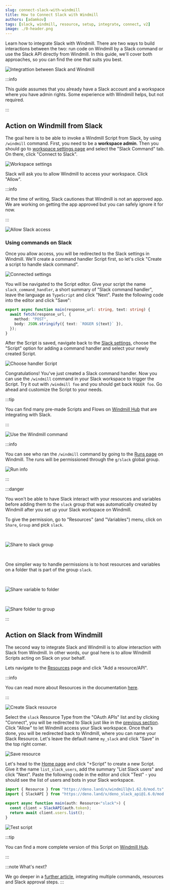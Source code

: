 ```yaml
---
slug: connect-slack-with-windmill
title: How to Connect Slack with Windmill
authors: [adamkov]
tags: [slack, windmill, resource, setup, integrate, connect, v2]
image: ./0-header.png
---
```


Learn how to integrate Slack with Windmill. There are two ways to build
interactions between the two: run code on Windmill by a Slack command or use the
Slack API directly from Windmill. In this guide, we'll cover both approaches, so
you can find the one that suits you best.

<!--truncate-->

![Integrattion between Slack and Windmill](./0-header.png "Connect Slack with Windmill")

:::info

This guide assumes that you already have a Slack account and a workspace where
you have admin rights. Some experience with Windmill helps, but not required.

:::

## Action on Windmill from Slack

The goal here is to be able to invoke a Windmill Script from Slack, by using
`/windmill` command. First, you need to be a **workspace admin**. Then you
should go to
[workspace settings page](https://app.windmill.dev/workspace_settings) and
select the "Slack Command" tab. On there, click "Connect to Slack".

![Workspace settings](./1-workspace-settings.png)

Slack will ask you to allow Windmill to access your workspace. Click "Allow".

:::info

At the time of writing, Slack cautiones that Windmill is not an approved app. We
are working on getting the app approved but you can safely ignore it for now.

:::

![Allow Slack access](./2-allow-access.png)

### Using commands on Slack

Once you allow access, you will be redirected to the Slack settings in Windmill.
We'll create a command handler Script first, so let's click "Create a script to
handle slack command".

![Connected settings](./3-connected.png)

You will be navigated to the Script editor. Give your script the name
`slack_command_handler`, a short summary of "Slack command handler", leave the
language as `TypeScript` and click "Next". Paste the following code into the
editor and click "Save":

```typescript
export async function main(response_url: string, text: string) {
  await fetch(response_url, {
    method: "POST",
    body: JSON.stringify({ text: `ROGER ${text}` }),
  });
}
```

After the Script is saved, navigate back to the
[Slack settings][wm-slack-settings], choose the "Script" option for adding a
command handler and select your newly created Script.

![Choose handler Script](./4-set-handler.png)

Congratulations! You've just created a Slack command handler. Now you can use
the `/windmill` command in your Slack workspace to trigger the Script. Try it
out with `/windmill foo` and you should get back `ROGER foo`. Go ahead and
customize the Script to your needs.

:::tip

You can find many pre-made Scripts and Flows on [Windmill Hub][hub-slack] that
are integrating with Slack.

:::

![Use the Windmill command](./5-slack-command.png)

:::info

You can see who ran the `/windmill` command by going to the [Runs page][wm-runs]
on Windmill. The runs will be permissioned through the `g/slack` global group.

![Run info](./6-run-info.png)

:::

:::danger

You won't be able to have Slack interact with your resources and variables before adding them to the `slack` group that was automatically created by Windmill after you set up your Slack workspace on Windmill.

To give the permission, go to "Resources" (and "Variables") menu, click on `Share`, `Group` and pick `slack`.

<br/>

![Share to slack group](./10-slack_group.png)

<br/>

One simplier way to handle permissions is to host resources and variables on a folder that is part of the group `slack`.

<br/>

![Share variable to folder](./11-variable_to_folder.png)

<br/>

![Share folder to group](./12-folder_to_group.png)


:::

## Action on Slack from Windmill

The second way to integrate Slack and Windmill is to allow interaction with
Slack from Windmill. In other words, our goal here is to allow Windmill Scripts
acting on Slack on your behalf.

Lets navigate to the [Resources][wm-resource] page and click "Add a
resource/API".

:::info

You can read more about Resources in the documentation [here][docs-resource].

:::

![Create Slack resource](./7-resources.png)

Select the `slack` Resource Type from the "OAuth APIs" list and by clicking
"Connect", you will be redirected to Slack just like in the
[previous section](#action-on-windmill-from-slack). Click "Allow" to let
Windmill access your Slack workspace. Once that's done, you will be redirected
back to Windmill, where you can name your Slack Resource. Let's leave the
default name `my_slack` and click "Save" in the top right corner.

![Save resource](./8-slack-resource.png)

Let's head to the [Home page][wm-home] and click "+Script" to create a new
Script. Give it the name `list_slack_users`, add the summary "List Slack users"
and click "Next". Paste the following code in the editor and click "Test" - you
should see the list of users and bots in your Slack workspace.

```typescript
import { Resource } from "https://deno.land/x/windmill@v1.62.0/mod.ts";
import { SlackAPI } from "https://deno.land/x/deno_slack_api@1.6.0/mod.ts";

export async function main(auth: Resource<"slack">) {
  const client = SlackAPI(auth.token);
  return await client.users.list();
}
```

![Test script](./9-script-result.png)

:::tip

You can find a more complete version of this Script on
[Windmill Hub][hub-script].

:::

:::note What's next?

We go deeper in a [further article](2023-03-20-handler-slack-commands/index.md), integrating multiple commands, resources and Slack approval steps.
:::


<!-- Links -->

[wm-slack-settings]: https://app.windmill.dev/workspace_settings?tab=slack
[wm-runs]: https://app.windmill.dev/runs
[wm-resource]: https://app.windmill.dev/resources
[wm-home]: https://app.windmill.dev
[hub-slack]: https://hub.windmill.dev/integrations/slack
[hub-script]: https://hub.windmill.dev/scripts/slack/649/list-users-slack
[docs-resource]: https://docs.windmill.dev/docs/core_concepts/resources_and_types
